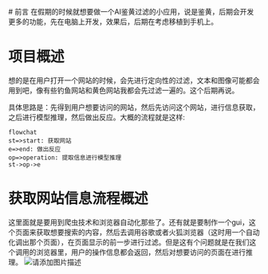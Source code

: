 ﻿﻿# 前言
在假期的时候就想要做一个AI鉴黄过滤的小应用，说是鉴黄，后期会开发更多的功能，先在电脑上开发，效果后，后期在考虑移植到手机上。

# 项目概述
想的是在用户打开一个网站的时候，会先进行定向性的过滤，文本和图像可能都会用到吧，像有些钓鱼网站和黄色网站我都会先过滤一遍的。这个后期再说。

具体思路是：先得到用户想要访问的网站，然后先访问这个网站，进行信息获取，之后进行模型推理，然后做出反应。大概的流程就是这样:

```mermaid
flowchat
st=>start: 获取网站
e=>end: 做出反应
op=>operation: 提取信息进行模型推理
st->op->e
```
# 获取网站信息流程概述
这里面就是要用到爬虫技术和浏览器自动化那些了。还有就是要制作一个gui，这个页面来获取想要搜索的内容，然后去调用谷歌或者火狐浏览器（这时用一个自动化调出那个页面），在页面显示的前一步进行过滤。但是这有个问题就是在我们这个调用的浏览器里，用户的操作信息都会返回，然后对想要访问的页面在进行推理。
![请添加图片描述](https://img-blog.csdnimg.cn/e1e225e10d9a4e93b7e738a3ad29aae0.png?x-oss-process=image/watermark,type_ZHJvaWRzYW5zZmFsbGJhY2s,shadow_50,text_Q1NETiBA56We5L2R5oiR6LCD5Y-C5L6g,size_15,color_FFFFFF,t_70,g_se,x_16)











